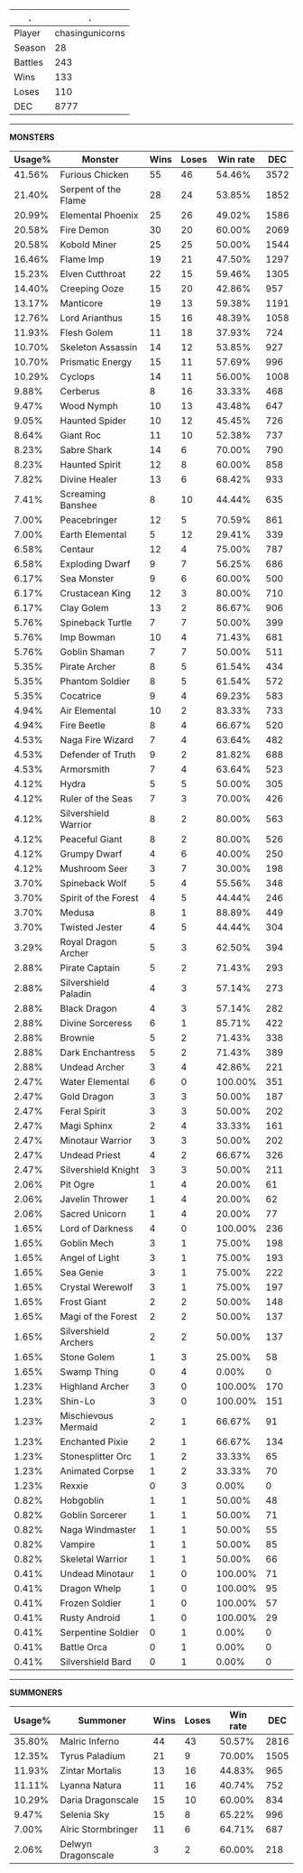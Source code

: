 .|.
|-|-
Player|chasingunicorns
Season|28
Battles|243
Wins|133
Loses|110
DEC|8777

---
**MONSTERS**

Usage%|Monster|Wins|Loses|Win rate|DEC|
-|-|-|-|-|-|
41.56%|Furious Chicken|55|46|54.46%|3572|
21.40%|Serpent of the Flame|28|24|53.85%|1852|
20.99%|Elemental Phoenix|25|26|49.02%|1586|
20.58%|Fire Demon|30|20|60.00%|2069|
20.58%|Kobold Miner|25|25|50.00%|1544|
16.46%|Flame Imp|19|21|47.50%|1297|
15.23%|Elven Cutthroat|22|15|59.46%|1305|
14.40%|Creeping Ooze|15|20|42.86%|957|
13.17%|Manticore|19|13|59.38%|1191|
12.76%|Lord Arianthus|15|16|48.39%|1058|
11.93%|Flesh Golem|11|18|37.93%|724|
10.70%|Skeleton Assassin|14|12|53.85%|927|
10.70%|Prismatic Energy|15|11|57.69%|996|
10.29%|Cyclops|14|11|56.00%|1008|
9.88%|Cerberus|8|16|33.33%|468|
9.47%|Wood Nymph|10|13|43.48%|647|
9.05%|Haunted Spider|10|12|45.45%|726|
8.64%|Giant Roc|11|10|52.38%|737|
8.23%|Sabre Shark|14|6|70.00%|790|
8.23%|Haunted Spirit|12|8|60.00%|858|
7.82%|Divine Healer|13|6|68.42%|933|
7.41%|Screaming Banshee|8|10|44.44%|635|
7.00%|Peacebringer|12|5|70.59%|861|
7.00%|Earth Elemental|5|12|29.41%|339|
6.58%|Centaur|12|4|75.00%|787|
6.58%|Exploding Dwarf|9|7|56.25%|686|
6.17%|Sea Monster|9|6|60.00%|500|
6.17%|Crustacean King|12|3|80.00%|710|
6.17%|Clay Golem|13|2|86.67%|906|
5.76%|Spineback Turtle|7|7|50.00%|399|
5.76%|Imp Bowman|10|4|71.43%|681|
5.76%|Goblin Shaman|7|7|50.00%|511|
5.35%|Pirate Archer|8|5|61.54%|434|
5.35%|Phantom Soldier|8|5|61.54%|572|
5.35%|Cocatrice|9|4|69.23%|583|
4.94%|Air Elemental|10|2|83.33%|733|
4.94%|Fire Beetle|8|4|66.67%|520|
4.53%|Naga Fire Wizard|7|4|63.64%|482|
4.53%|Defender of Truth|9|2|81.82%|688|
4.53%|Armorsmith|7|4|63.64%|523|
4.12%|Hydra|5|5|50.00%|305|
4.12%|Ruler of the Seas|7|3|70.00%|426|
4.12%|Silvershield Warrior|8|2|80.00%|563|
4.12%|Peaceful Giant|8|2|80.00%|526|
4.12%|Grumpy Dwarf|4|6|40.00%|250|
4.12%|Mushroom Seer|3|7|30.00%|198|
3.70%|Spineback Wolf|5|4|55.56%|348|
3.70%|Spirit of the Forest|4|5|44.44%|246|
3.70%|Medusa|8|1|88.89%|449|
3.70%|Twisted Jester|4|5|44.44%|304|
3.29%|Royal Dragon Archer|5|3|62.50%|394|
2.88%|Pirate Captain|5|2|71.43%|293|
2.88%|Silvershield Paladin|4|3|57.14%|273|
2.88%|Black Dragon|4|3|57.14%|282|
2.88%|Divine Sorceress|6|1|85.71%|422|
2.88%|Brownie|5|2|71.43%|338|
2.88%|Dark Enchantress|5|2|71.43%|389|
2.88%|Undead Archer|3|4|42.86%|221|
2.47%|Water Elemental|6|0|100.00%|351|
2.47%|Gold Dragon|3|3|50.00%|187|
2.47%|Feral Spirit|3|3|50.00%|202|
2.47%|Magi Sphinx|2|4|33.33%|161|
2.47%|Minotaur Warrior|3|3|50.00%|202|
2.47%|Undead Priest|4|2|66.67%|326|
2.47%|Silvershield Knight|3|3|50.00%|211|
2.06%|Pit Ogre|1|4|20.00%|61|
2.06%|Javelin Thrower|1|4|20.00%|62|
2.06%|Sacred Unicorn|1|4|20.00%|77|
1.65%|Lord of Darkness|4|0|100.00%|236|
1.65%|Goblin Mech|3|1|75.00%|198|
1.65%|Angel of Light|3|1|75.00%|193|
1.65%|Sea Genie|3|1|75.00%|222|
1.65%|Crystal Werewolf|3|1|75.00%|197|
1.65%|Frost Giant|2|2|50.00%|148|
1.65%|Magi of the Forest|2|2|50.00%|137|
1.65%|Silvershield Archers|2|2|50.00%|137|
1.65%|Stone Golem|1|3|25.00%|58|
1.65%|Swamp Thing|0|4|0.00%|0|
1.23%|Highland Archer|3|0|100.00%|170|
1.23%|Shin-Lo|3|0|100.00%|151|
1.23%|Mischievous Mermaid|2|1|66.67%|91|
1.23%|Enchanted Pixie|2|1|66.67%|134|
1.23%|Stonesplitter Orc|1|2|33.33%|65|
1.23%|Animated Corpse|1|2|33.33%|70|
1.23%|Rexxie|0|3|0.00%|0|
0.82%|Hobgoblin|1|1|50.00%|48|
0.82%|Goblin Sorcerer|1|1|50.00%|71|
0.82%|Naga Windmaster|1|1|50.00%|55|
0.82%|Vampire|1|1|50.00%|85|
0.82%|Skeletal Warrior|1|1|50.00%|66|
0.41%|Undead Minotaur|1|0|100.00%|71|
0.41%|Dragon Whelp|1|0|100.00%|95|
0.41%|Frozen Soldier|1|0|100.00%|57|
0.41%|Rusty Android|1|0|100.00%|29|
0.41%|Serpentine Soldier|0|1|0.00%|0|
0.41%|Battle Orca|0|1|0.00%|0|
0.41%|Silvershield Bard|0|1|0.00%|0|

---
**SUMMONERS**

Usage%|Summoner|Wins|Loses|Win rate|DEC|
-|-|-|-|-|-|
35.80%|Malric Inferno|44|43|50.57%|2816|
12.35%|Tyrus Paladium|21|9|70.00%|1505|
11.93%|Zintar Mortalis|13|16|44.83%|965|
11.11%|Lyanna Natura|11|16|40.74%|752|
10.29%|Daria Dragonscale|15|10|60.00%|834|
9.47%|Selenia Sky|15|8|65.22%|996|
7.00%|Alric Stormbringer|11|6|64.71%|687|
2.06%|Delwyn Dragonscale|3|2|60.00%|218|
